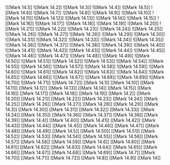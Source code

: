 ![[Mark 14.1]]
![[Mark 14.2]]
![[Mark 14.3]]
![[Mark 14.4]]
![[Mark 14.5]]
![[Mark 14.6]]
![[Mark 14.7]]
![[Mark 14.8]]
![[Mark 14.9]]
![[Mark 14.10]]
![[Mark 14.11]]
![[Mark 14.12]]
![[Mark 14.13]]
![[Mark 14.14]]
![[Mark 14.15]]
![[Mark 14.16]]
![[Mark 14.17]]
![[Mark 14.18]]
![[Mark 14.19]]
![[Mark 14.20]]
![[Mark 14.21]]
![[Mark 14.22]]
![[Mark 14.23]]
![[Mark 14.24]]
![[Mark 14.25]]
![[Mark 14.26]]
![[Mark 14.27]]
![[Mark 14.28]]
![[Mark 14.29]]
![[Mark 14.30]]
![[Mark 14.31]]
![[Mark 14.32]]
![[Mark 14.33]]
![[Mark 14.34]]
![[Mark 14.35]]
![[Mark 14.36]]
![[Mark 14.37]]
![[Mark 14.38]]
![[Mark 14.39]]
![[Mark 14.40]]
![[Mark 14.41]]
![[Mark 14.42]]
![[Mark 14.43]]
![[Mark 14.44]]
![[Mark 14.45]]
![[Mark 14.46]]
![[Mark 14.47]]
![[Mark 14.48]]
![[Mark 14.49]]
![[Mark 14.50]]
![[Mark 14.51]]
![[Mark 14.52]]
![[Mark 14.53]]
![[Mark 14.54]]
![[Mark 14.55]]
![[Mark 14.56]]
![[Mark 14.57]]
![[Mark 14.58]]
![[Mark 14.59]]
![[Mark 14.60]]
![[Mark 14.61]]
![[Mark 14.62]]
![[Mark 14.63]]
![[Mark 14.64]]
![[Mark 14.65]]
![[Mark 14.66]]
![[Mark 14.67]]
![[Mark 14.68]]
![[Mark 14.69]]
![[Mark 14.70]]
![[Mark 14.71]]
![[Mark 14.72]]
[[Mark 14.1]]
[[Mark 14.10]]
[[Mark 14.11]]
[[Mark 14.12]]
[[Mark 14.13]]
[[Mark 14.14]]
[[Mark 14.15]]
[[Mark 14.16]]
[[Mark 14.17]]
[[Mark 14.18]]
[[Mark 14.19]]
[[Mark 14.2]]
[[Mark 14.20]]
[[Mark 14.21]]
[[Mark 14.22]]
[[Mark 14.23]]
[[Mark 14.24]]
[[Mark 14.25]]
[[Mark 14.26]]
[[Mark 14.27]]
[[Mark 14.28]]
[[Mark 14.29]]
[[Mark 14.3]]
[[Mark 14.30]]
[[Mark 14.31]]
[[Mark 14.32]]
[[Mark 14.33]]
[[Mark 14.34]]
[[Mark 14.35]]
[[Mark 14.36]]
[[Mark 14.37]]
[[Mark 14.38]]
[[Mark 14.39]]
[[Mark 14.4]]
[[Mark 14.40]]
[[Mark 14.41]]
[[Mark 14.42]]
[[Mark 14.43]]
[[Mark 14.44]]
[[Mark 14.45]]
[[Mark 14.46]]
[[Mark 14.47]]
[[Mark 14.48]]
[[Mark 14.49]]
[[Mark 14.5]]
[[Mark 14.50]]
[[Mark 14.51]]
[[Mark 14.52]]
[[Mark 14.53]]
[[Mark 14.54]]
[[Mark 14.55]]
[[Mark 14.56]]
[[Mark 14.57]]
[[Mark 14.58]]
[[Mark 14.59]]
[[Mark 14.6]]
[[Mark 14.60]]
[[Mark 14.61]]
[[Mark 14.62]]
[[Mark 14.63]]
[[Mark 14.64]]
[[Mark 14.65]]
[[Mark 14.66]]
[[Mark 14.67]]
[[Mark 14.68]]
[[Mark 14.69]]
[[Mark 14.7]]
[[Mark 14.70]]
[[Mark 14.71]]
[[Mark 14.72]]
[[Mark 14.8]]
[[Mark 14.9]]
[[Mark 14]]
